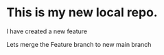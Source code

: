 # This is my new local repo.
 <p>I have created a new feature</p>
<p> Lets merge the Feature branch to new main branch</p>
